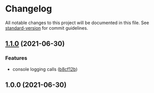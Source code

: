 # Changelog

All notable changes to this project will be documented in this file. See [standard-version](https://github.com/conventional-changelog/standard-version) for commit guidelines.

## [1.1.0](https://github.com/harrysolovay/testing-lerna-changelog-and-release/compare/v1.0.0...v1.1.0) (2021-06-30)


### Features

* console logging calls ([b8cf12b](https://github.com/harrysolovay/testing-lerna-changelog-and-release/commit/b8cf12b935686c687c6bf8e4b67b0264689962dd))

## 1.0.0 (2021-06-30)
